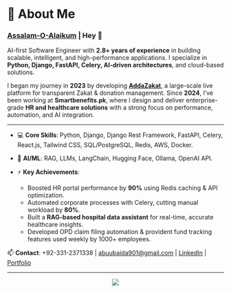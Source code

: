 # 💫 About Me

### [Assalam-O-Alaikum](https://www.google.com/search?q=what+is+the+meaning+of+Assalam-O-Alaikum) | Hey 👋

AI-first Software Engineer with **2.8+ years of experience** in building scalable, intelligent, and high-performance applications. I specialize in **Python, Django, FastAPI, Celery, AI-driven architectures**, and cloud-based solutions.

I began my journey in **2023** by developing [**AddaZakat**](https://addazakat.com), a large-scale live platform for transparent Zakat & donation management. Since **2024**, I’ve been working at **Smartbenefits.pk**, where I design and deliver enterprise-grade **HR and healthcare solutions** with a strong focus on performance, automation, and AI integration.

---

* 💻 **Core Skills**: Python, Django, Django Rest Framework, FastAPI, Celery, React.js, Tailwind CSS, SQL/PostgreSQL, Redis, AWS, Docker.
* 🤖 **AI/ML**: RAG, LLMs, LangChain, Hugging Face, Ollama, OpenAI API.
* ⚡ **Key Achievements**:

  * Boosted HR portal performance by **90%** using Redis caching & API optimization.
  * Automated corporate processes with Celery, cutting manual workload by **80%**.
  * Built a **RAG-based hospital data assistant** for real-time, accurate healthcare insights.
  * Developed OPD claim filing automation & provident fund tracking features used weekly by 1000+ employees.

📫 **Contact**: +92-331-2371338 | [abuubaida901@gmail.com](mailto:abuubaida901@gmail.com) | [LinkedIn](https://linkedin.com/in/abuubaidaaz) | [Portfolio](https://abuubaida01.github.io)

---

<div align="center">

![](https://github-readme-streak-stats.herokuapp.com/?user=abuubaida01\&theme=gruvbox\&hide_border=false)

</div>
